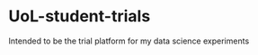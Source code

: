 UoL-student-trials
==================

Intended to be the trial platform for my data science experiments

